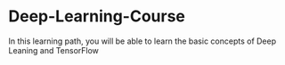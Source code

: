 # Deep-Learning-Course
In this learning path, you will be able to learn the basic concepts of Deep Leaning and TensorFlow
